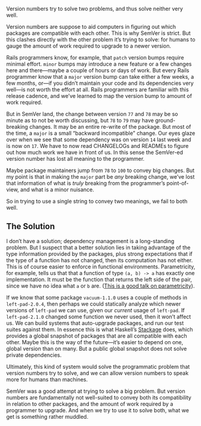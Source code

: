 <!--PREAMBLE
postTitle: SemVer is Meaningless
date: 2018-01-23
-->

Version numbers try to solve two problems, and thus solve neither very well.

Version numbers are suppose to aid computers in figuring out which packages are compatible with each other. This is why SemVer is strict. But this clashes directly with the other problem it’s trying to solve: for humans to gauge the amount of work required to upgrade to a newer version.

Rails programmers know, for example, that `patch` version bumps require minimal effort. `minor` bumps may introduce a new feature or a few changes here and there—maybe a couple of hours or days of work. But every Rails programmer know that a `major` version bump can take either a few weeks, a few months, or—if you didn’t maintain your code and its dependencies very well—is not worth the effort at all. Rails programmers are familiar with this release cadence, and we’ve learned to map the version bump to amount of work required.

But in SemVer land, the change between version `77` and `78` may be so minute as to not be worth discussing, but `78` to `79` may have ground-breaking changes. It may be an entire re-write of the package. But most of the time, a `major` is a small “backward incompatible” change. Our eyes glaze over when we see that some dependency was on version `14` last week and is now on `17`. We have to now read CHANGELOGs and READMEs to figure out how much work we have in front of us. In this sense the SemVer-ed version number has lost all meaning to the programmer.

Maybe package maintainers jump from `78` to `100` to convey big changes. But my point is that in making the `major` part be *any* breaking change, we’ve lost that information of what is *truly* breaking from the programmer’s point-of-view, and what is a minor nuisance.

So in trying to use a single string to convey two meanings, we fail to both well.

## The Solution

I don’t have a solution; dependency management is a long-standing problem. But I suspect that a better solution lies in  taking advantage of the type information provided by the packages, plus strong expectations that if the type of a function has not changed, then its computation has not either. This is of course easier to enforce in functional environments. Parametricity, for example, tells us that that a function of type `(a, b) -> a` has exactly one implementation. It must be the function that returns the left side of the pair, since we have no idea what `a` or `b` are. ([This is a good talk on parametricity](https://www.youtube.com/watch?v=qBvFsA3dglk)).

If we know that some package `vacuum-1.1.0` uses a couple of methods in `left-pad-2.0.4`, then perhaps we could statically analyze which newer versions of `left-pad` we can use, given our *current* usage of `left-pad`. If `left-pad-2.1.0` changed some function we never used, then it won’t affect us. We can build systems that auto-upgrade packages, and run our test suites against them. In essence this is what Haskell’s [Stackage](https://www.stackage.org) does, which provides a global snapshot of packages that are all compatible with each other. Maybe this is the way of the future—it’s easier to depend on one, global version than on many. But a public global snapshot does not solve private dependencies.

Ultimately, this kind of system would solve the programmatic problem that version numbers try to solve, and we can allow version numbers to speak more for humans than machines.

SemVer was a good attempt at trying to solve a big problem. But version numbers are fundamentally not well-suited to convey both its compatibility in relation to other packages, and the amount of work required by a programmer to upgrade. And when we try to use it to solve both, what we get is something rather muddled.

